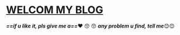 # **[WELCOM MY BLOG](https://oyuovo.github.io/)**
***==if u like it, pls  give me a==***:heart:  :kissing_smiling_eyes: :kissing_smiling_eyes:
***any  problem  u find,  tell me***:blush::blush:
